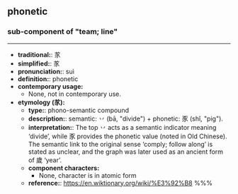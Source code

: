 ## phonetic
### sub-component of "team; line"
---
- **traditional:**: 㒸
- **simplified:**: 㒸
- **pronunciation:**: suì
- **definition:**: phonetic
- **contemporary usage:**
  - None, not in contemporary use.
- **etymology (㒸):**
  - **type:**: phono-semantic compound
  - **description:**: semantic: 丷 (bā, "divide") + phonetic: 豕 (shǐ, "pig").
  - **interpretation:**: The top 丷 acts as a semantic indicator meaning ‘divide’, while 豕 provides the phonetic value (noted in Old Chinese). The semantic link to the original sense ‘comply; follow along’ is stated as unclear, and the graph was later used as an ancient form of 歲 ‘year’.
  - **component characters:**
    - None, character is in atomic form
  - **reference:**: https://en.wiktionary.org/wiki/%E3%92%B8
%%%
